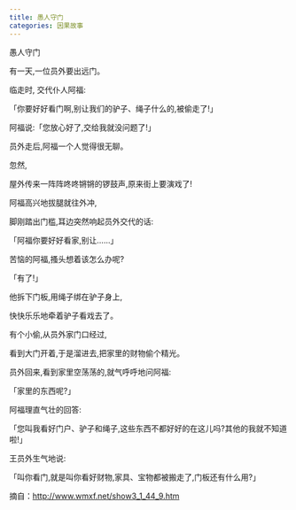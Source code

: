 ```yaml
---
title: 愚人守门
categories: 因果故事
---
```


	   
愚人守门

有一天,一位员外要出远门。

临走时, 交代仆人阿福:

「你要好好看门啊,别让我们的驴子、绳子什么的,被偷走了!」

阿福说:「您放心好了,交给我就没问题了!」

员外走后,阿福一个人觉得很无聊。

忽然,

屋外传来一阵阵咚咚锵锵的锣鼓声,原来街上要演戏了!

阿福高兴地拔腿就往外冲,

脚刚踏出门槛,耳边突然响起员外交代的话:

「阿福你要好好看家,别让……」

苦恼的阿福,搔头想着该怎么办呢?

「有了!」

他拆下门板,用绳子绑在驴子身上,

快快乐乐地牵着驴子看戏去了。

有个小偷,从员外家门口经过,

看到大门开着,于是溜进去,把家里的财物偷个精光。

员外回来,看到家里空荡荡的,就气呼呼地问阿福:

「家里的东西呢?」

阿福理直气壮的回答:

「您叫我看好门户、驴子和绳子,这些东西不都好好的在这儿吗?其他的我就不知道啦!」

王员外生气地说:

「叫你看门,就是叫你看好财物,家具、宝物都被搬走了,门板还有什么用?」


摘自：http://www.wmxf.net/show3_1_44_9.htm